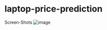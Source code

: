 # laptop-price-prediction
Screen-Shots
![image](https://github.com/Amritpal9854343/laptop-price-prediction/assets/126471012/04d32854-c3a3-4380-8be5-555e78b3c0d1)
